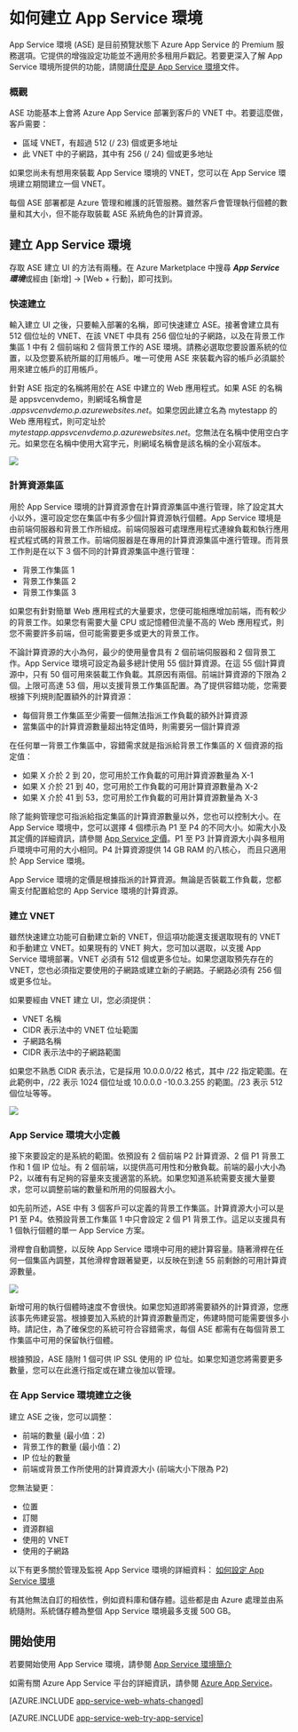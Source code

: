 <properties 
	pageTitle="如何建立 App Service 環境" 
	description="App Service 的建立流程說明" 
	services="app-service\web" 
	documentationCenter="" 
	authors="ccompy" 
	manager="stefsch" 
	editor=""/>

<tags 
	ms.service="app-service-web" 
	ms.workload="web" 
	ms.tgt_pltfrm="na" 
	ms.devlang="na" 
	ms.topic="article" 
	ms.date="04/27/2015" 
	ms.author="ccompy"/>

# 如何建立 App Service 環境 #

App Service 環境 (ASE) 是目前預覽狀態下 Azure App Service 的 Premium 服務選項。它提供的增強設定功能並不適用於多租用戶戳記。若要更深入了解 App Service 環境所提供的功能，請閱讀[什麼是 App Service 環境][WhatisASE]文件。

### 概觀 ###

ASE 功能基本上會將 Azure App Service 部署到客戶的 VNET 中。若要這麼做，客戶需要：

- 區域 VNET，有超過 512 (/ 23) 個或更多地址
- 此 VNET 中的子網路，其中有 256 (/ 24) 個或更多地址

如果您尚未有想用來裝載 App Service 環境的 VNET，您可以在 App Service 環境建立期間建立一個 VNET。

每個 ASE 部署都是 Azure 管理和維護的託管服務。雖然客戶會管理執行個體的數量和其大小，但不能存取裝載 ASE 系統角色的計算資源。

## 建立 App Service 環境 ##

存取 ASE 建立 UI 的方法有兩種。在 Azure Marketplace 中搜尋 ***App Service 環境***或經由 [新增] -> [Web + 行動]，即可找到。

### 快速建立 ###
輸入建立 UI 之後，只要輸入部署的名稱，即可快速建立 ASE。接著會建立具有 512 個位址的 VNET、在該 VNET 中具有 256 個位址的子網路，以及在背景工作集區 1 中有 2 個前端和 2 個背景工作的 ASE 環境。請務必選取您要設置系統的位置，以及您要系統所屬的訂用帳戶。唯一可使用 ASE 來裝載內容的帳戶必須屬於用來建立帳戶的訂用帳戶。

針對 ASE 指定的名稱將用於在 ASE 中建立的 Web 應用程式。如果 ASE 的名稱是 appsvcenvdemo，則網域名稱會是 .*appsvcenvdemo.p.azurewebsites.net*。如果您因此建立名為 mytestapp 的 Web 應用程式，則可定址於 *mytestapp.appsvcenvdemo.p.azurewebsites.net*。您無法在名稱中使用空白字元。如果您在名稱中使用大寫字元，則網域名稱會是該名稱的全小寫版本。


![][1]

### 計算資源集區 ###

用於 App Service 環境的計算資源會在計算資源集區中進行管理，除了設定其大小以外，還可設定您在集區中有多少個計算資源執行個體。App Service 環境是由前端伺服器和背景工作所組成。前端伺服器可處理應用程式連線負載和執行應用程式程式碼的背景工作。前端伺服器是在專用的計算資源集區中進行管理。而背景工作則是在以下 3 個不同的計算資源集區中進行管理：

- 背景工作集區 1
- 背景工作集區 2
- 背景工作集區 3

如果您有針對簡單 Web 應用程式的大量要求，您便可能相應增加前端，而有較少的背景工作。如果您有需要大量 CPU 或記憶體但流量不高的 Web 應用程式，則您不需要許多前端，但可能需要更多或更大的背景工作。

不論計算資源的大小為何，最少的使用量會具有 2 個前端伺服器和 2 個背景工作。App Service 環境可設定為最多總計使用 55 個計算資源。在這 55 個計算資源中，只有 50 個可用來裝載工作負載。其原因有兩個。前端計算資源的下限為 2 個。上限可高達 53 個，用以支援背景工作集區配置。為了提供容錯功能，您需要根據下列規則配置額外的計算資源：

- 每個背景工作集區至少需要一個無法指派工作負載的額外計算資源
- 當集區中的計算資源數量超出特定值時，則需要另一個計算資源

在任何單一背景工作集區中，容錯需求就是指派給背景工作集區的 X 個資源的指定值：

- 如果 X 介於 2 到 20，您可用於工作負載的可用計算資源數量為 X-1
- 如果 X 介於 21 到 40，您可用於工作負載的可用計算資源數量為 X-2
- 如果 X 介於 41 到 53，您可用於工作負載的可用計算資源數量為 X-3

除了能夠管理您可指派給指定集區的計算資源數量以外，您也可以控制大小。在 App Service 環境中，您可以選擇 4 個標示為 P1 至 P4 的不同大小。如需大小及其定價的詳細資訊，請參閱 [App Service 定價][AppServicePricing]。P1 至 P3 計算資源大小與多租用戶環境中可用的大小相同。P4 計算資源提供 14 GB RAM 的八核心， 而且只適用於 App Service 環境。

App Service 環境的定價是根據指派的計算資源。無論是否裝載工作負載，您都需支付配置給您的 App Service 環境的計算資源。



### 建立 VNET ###
雖然快速建立功能可自動建立新的 VNET，但這項功能還支援選取現有的 VNET 和手動建立 VNET。如果現有的 VNET 夠大，您可加以選取，以支援 App Service 環境部署。VNET 必須有 512 個或更多位址。如果您選取預先存在的 VNET，您也必須指定要使用的子網路或建立新的子網路。子網路必須有 256 個或更多位址。

如果要經由 VNET 建立 UI，您必須提供：

- VNET 名稱
- CIDR 表示法中的 VNET 位址範圍
- 子網路名稱
- CIDR 表示法中的子網路範圍

如果您不熟悉 CIDR 表示法，它是採用 10.0.0.0/22 格式，其中 /22 指定範圍。在此範例中，/22 表示 1024 個位址或 10.0.0.0 -10.0.3.255 的範圍。/23 表示 512 個位址等等。

![][2]

### App Service 環境大小定義 ###

接下來要設定的是系統的範圍。依預設有 2 個前端 P2 計算資源、2 個 P1 背景工作和 1 個 IP 位址。有 2 個前端，以提供高可用性和分散負載。前端的最小大小為 P2，以確有有足夠的容量來支援適當的系統。如果您知道系統需要支援大量要求，您可以調整前端的數量和所用的伺服器大小。

如先前所述，ASE 中有 3 個客戶可以定義的背景工作集區。計算資源大小可以是 P1 至 P4。依預設背景工作集區 1 中只會設定 2 個 P1 背景工作。這足以支援具有 1 個執行個體的單一 App Service 方案。

滑桿會自動調整，以反映 App Service 環境中可用的總計算容量。隨著滑桿在任何一個集區內調整，其他滑桿會跟著變更，以反映在到達 55 前剩餘的可用計算資源數量。
 
![][3]

新增可用的執行個體時速度不會很快。如果您知道即將需要額外的計算資源，您應該事先佈建妥當。根據要加入系統的計算資源數量而定，佈建時間可能需要很多小時。請記住，為了確保您的系統可符合容錯需求，每個 ASE 都需有在每個背景工作集區中可用的保留執行個體。

根據預設，ASE 隨附 1 個可供 IP SSL 使用的 IP 位址。如果您知道您將需要更多數量，您可以在此進行指定或在建立後加以管理。
  
### 在 App Service 環境建立之後 ###

建立 ASE 之後，您可以調整：

- 前端的數量 (最小值：2)
- 背景工作的數量 (最小值：2)
- IP 位址的數量
- 前端或背景工作所使用的計算資源大小 (前端大小下限為 P2)

您無法變更：

- 位置
- 訂閱
- 資源群組
- 使用的 VNET
- 使用的子網路

以下有更多關於管理及監視 App Service 環境的詳細資料： [如何設定 App Service 環境][ASEConfig]

有其他無法自訂的相依性，例如資料庫和儲存體。這些都是由 Azure 處理並由系統隨附。系統儲存體為整個 App Service 環境最多支援 500 GB。


## 開始使用

若要開始使用 App Service 環境，請參閱 [App Service 環境簡介][WhatisASE]

如需有關 Azure App Service 平台的詳細資訊，請參閱 [Azure App Service][AzureAppService]。

[AZURE.INCLUDE [app-service-web-whats-changed](../../includes/app-service-web-whats-changed.md)]

[AZURE.INCLUDE [app-service-web-try-app-service](../../includes/app-service-web-try-app-service.md)]
 

<!--Image references-->
[1]: ./media/app-service-web-how-to-create-an-app-service-environment/createaseblade.png
[2]: ./media/app-service-web-how-to-create-an-app-service-environment/createasenetwork.png
[3]: ./media/app-service-web-how-to-create-an-app-service-environment/createasescale.png

<!--Links-->
[WhatisASE]: http://azure.microsoft.com/documentation/articles/app-service-app-service-environment-intro/
[ASEConfig]: http://azure.microsoft.com/documentation/articles/app-service-web-configure-an-app-service-environment/
[AppServicePricing]: http://azure.microsoft.com/pricing/details/app-service/
[AzureAppService]: http://azure.microsoft.com/documentation/articles/app-service-value-prop-what-is/

<!---HONumber=62-->
